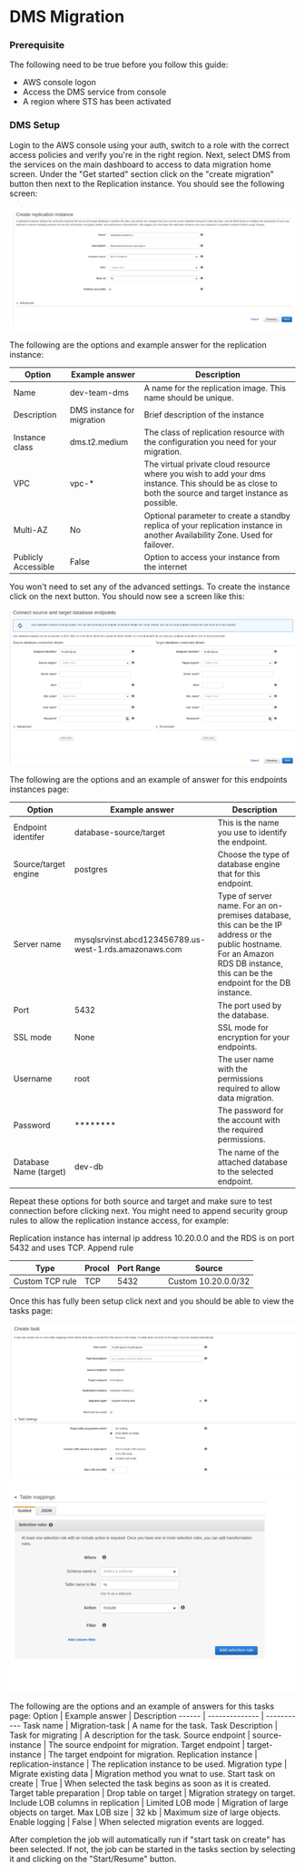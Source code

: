 
# **DMS Migration**

### **Prerequisite**

The following need to be true before you follow this guide:
* AWS console logon
* Access the DMS service from console
* A region where STS has been activated

### **DMS Setup** 

Login to the AWS console using your auth, switch to a role with the correct access policies and verify you're in the right region. Next, select DMS from the services on the main dashboard to access to data migration home screen. Under the "Get started" section click on the "create migration" button then next to the Replication instance. You should see the following screen:

![Alt text](pics/dms-doc-1.png?raw=true)

The following are the options and example answer for the replication instance:

Option | Example answer | Description
---- | ------------ | -----------
Name | dev-team-dms | A name for the replication image. This name should be unique.
Description | DMS instance for migration | Brief description of the instance
Instance class | dms.t2.medium | The class of replication resource with the configuration you need for your migration.
VPC | vpc-* | The virtual private cloud resource where you wish to add your dms instance. This should be as close to both the source and target instance as possible.
Multi-AZ | No | Optional parameter to create a standby replica of your replication instance in another Availability Zone. Used for failover.
Publicly Accessible | False | Option to access your instance from the internet

You won't need to set any of the advanced settings. To create the instance click on the next button. You should now see a screen like this: 

![Alt text](pics/dms-doc-2.png?raw=true)

The following are the options and an example of answer for this endpoints instances page:

Option | Example answer | Description
------ | -------------- | -----------
Endpoint identifer | database-source/target | This is the name you use to identify the endpoint.
Source/target engine | postgres | Choose the type of database engine that for this endpoint.
Server name | mysqlsrvinst.abcd123456789.us-west-1.rds.amazonaws.com | Type of server name. For an on-premises database, this can be the IP address or the public hostname. For an Amazon RDS DB instance, this can be the endpoint for the DB instance.
Port | 5432 | The port used by the database.
SSL mode | None | SSL mode for encryption for your endpoints. 
Username | root | The user name with the permissions required to allow data migration.
Password | ******** | The password for the account with the required permissions.
Database Name (target) | dev-db | The name of the attached database to the selected endpoint.

Repeat these options for both source and target and make sure to test connection before clicking next. You might need to append security group rules to allow the replication instance access, for example:

Replication instance has internal ip address 10.20.0.0 and the RDS is on port 5432 and uses TCP. Append rule 

Type | Procol | Port Range | Source
---- | ------ | ---------- | ------
Custom TCP rule | TCP | 5432 | Custom 10.20.0.0/32


 Once this has fully been setup click next and you should be able to view the tasks page:


![Alt text](pics/dms-doc-3.png?raw=true)
![Alt text](pics/dms-doc-4.png?raw=true)

The following are the options and an example of answers for this tasks page:
Option | Example answer | Description
------ | -------------- | -----------
Task name | Migration-task | A name for the task.
Task Description | Task for migrating | A description for the task.
Source endpoint | source-instance | The source endpoint for migration.
Target endpoint | target-instance | The target endpoint for migration.
Replication instance | replication-instance | The replication instance to be used.
Migration type | Migrate existing data | Migration method you wnat to use. 
Start task on create | True | When selected the task begins as soon as it is created.
Target table preparation | Drop table on target | Migration strategy on target.
Include LOB columns in replication | Limited LOB mode | Migration of large objects on target.
Max LOB size | 32 kb | Maximum size of large objects.
Enable logging | False | When selected migration events are logged.

After completion the job will automatically run if "start task on create" has been selected. If not, the job can be started in the tasks section by selecting it and clicking on the "Start/Resume" button.